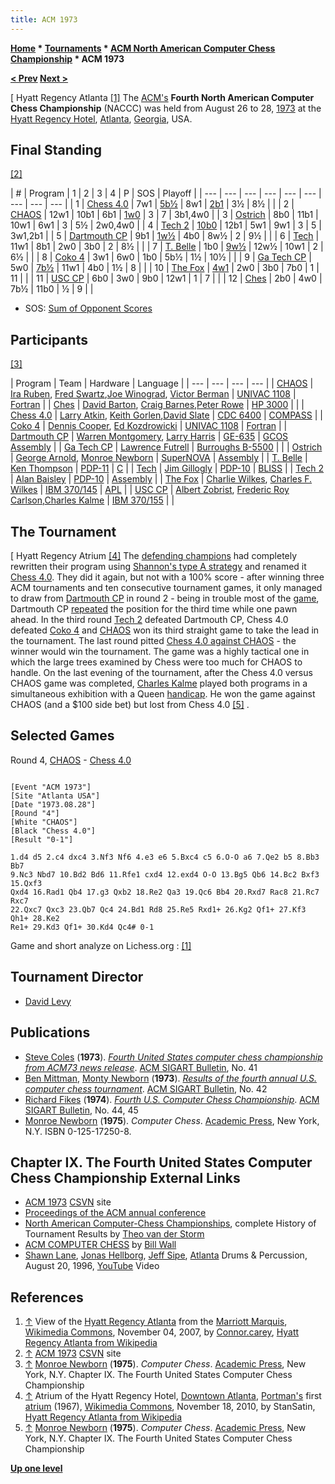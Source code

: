 ```yaml
---
title: ACM 1973
---
```

**[Home](Home "Home") * [Tournaments](Tournaments_and_Matches "Tournaments and Matches") * [ACM North American Computer Chess Championship](ACM_North_American_Computer_Chess_Championship "ACM North American Computer Chess Championship") * ACM 1973**

**[\< Prev](ACM_1972 "ACM 1972") [Next >](ACM_1974 "ACM 1974")**

\[ Hyatt Regency Atlanta <a id="cite-note-1" href="#cite-ref-1">[1]</a>
The [ACM's](ACM "ACM") **Fourth North American Computer Chess Championship** (NACCC) was held from August 26 to 28, [1973](Timeline#1973 "Timeline") at the [Hyatt Regency Hotel](https://en.wikipedia.org/wiki/Hyatt_Regency_Atlanta), [Atlanta](https://en.wikipedia.org/wiki/Atlanta%2C_Georgia), [Georgia](https://en.wikipedia.org/wiki/Georgia_%28U.S._state%29), USA.

## Final Standing

<a id="cite-note-2" href="#cite-ref-2">[2]</a>

|  #
|  Program
|  1
|  2
|  3
|  4
|  P
|  SOS
|  Playoff
|
| --- | --- | --- | --- | --- | --- | --- | --- | --- |
|  1
| [Chess 4.0](</Chess_(Program)> "Chess (Program)") |  7w1
| [5b½](Dartmouth_CP#ChallengingChess "Dartmouth CP") |  8w1
| [2b1](#r4) |  3½
|  8½
|  |
|  2
| [CHAOS](CHAOS "CHAOS") |  12w1
|  10b1
|  6b1
| [1w0](#r4) |  3
|  7
|  3b1,4w0
|
|  3
| [Ostrich](Ostrich "Ostrich") |  8b0
|  11b1
|  10w1
|  6w1
|  3
|  5½
|  2w0,4w0
|
|  4
| [Tech 2](Tech#Tech2 "Tech") | [10b0](The_Fox#TheFoxTech2 "The Fox") |  12b1
|  5w1
|  9w1
|  3
|  5
|  3w1,2b1
|
|  5
| [Dartmouth CP](Dartmouth_CP "Dartmouth CP") |  9b1
| [1w½](Dartmouth_CP#ChallengingChess "Dartmouth CP") |  4b0
|  8w½
|  2
|  9½
|  |
|  6
| [Tech](Tech "Tech") |  11w1
|  8b1
|  2w0
|  3b0
|  2
|  8½
|  |
|  7
| [T. Belle](Belle "Belle") |  1b0
| [9w½](Ga_Tech_CP#R2 "Ga Tech CP") |  12w½
|  10w1
|  2
|  6½
|  |
|  8
| [Coko 4](Coko "Coko") |  3w1
|  6w0
|  1b0
|  5b½
|  1½
|  10½
|  |
|  9
| [Ga Tech CP](Ga_Tech_CP "Ga Tech CP") |  5w0
| [7b½](Ga_Tech_CP#R2 "Ga Tech CP") |  11w1
|  4b0
|  1½
|  8
|  |
|  10
| [The Fox](The_Fox "The Fox") | [4w1](The_Fox#TheFoxTech2 "The Fox") |  2w0
|  3b0
|  7b0
|  1
|  11
|  |
|  11
| [USC CP](USC_CP "USC CP") |  6b0
|  3w0
|  9b0
|  12w1
|  1
|  7
|  |
|  12
| [Ches](Ches "Ches") |  2b0
|  4w0
|  7b½
|  11b0
|  ½
|  9
|  |

- SOS: [Sum of Opponent Scores](https://en.wikipedia.org/wiki/Buchholz_system)

## Participants

<a id="cite-note-3" href="#cite-ref-3">[3]</a>

|  Program
|  Team
|  Hardware
|  Language
|
| --- | --- | --- | --- |
| [CHAOS](CHAOS "CHAOS") | [Ira Ruben](Ira_Ruben "Ira Ruben"), [Fred Swartz](Fred_Swartz "Fred Swartz"),[Joe Winograd](Joe_Winograd "Joe Winograd"), [Victor Berman](Victor_Berman "Victor Berman") | [UNIVAC 1108](UNIVAC_1100 "UNIVAC 1100") | [Fortran](Fortran "Fortran") |
| [Ches](Ches "Ches") | [David Barton](index.php?title=David_Barton&action=edit&redlink=1 "David Barton (page does not exist)"), [Craig Barnes](Craig_Barnes "Craig Barnes"),[Peter Rowe](index.php?title=Peter_Rowe&action=edit&redlink=1 "Peter Rowe (page does not exist)") | [HP 3000](index.php?title=HP_3000&action=edit&redlink=1 "HP 3000 (page does not exist)") |  |
| [Chess 4.0](</Chess_(Program)> "Chess (Program)") | [Larry Atkin](Larry_Atkin "Larry Atkin"), [Keith Gorlen](Keith_Gorlen "Keith Gorlen"),[David Slate](David_Slate "David Slate") | [CDC 6400](CDC_6600 "CDC 6600") | [COMPASS](Assembly "Assembly") |
| [Coko 4](Coko "Coko") | [Dennis Cooper](Dennis_Cooper "Dennis Cooper"), [Ed Kozdrowicki](Ed_Kozdrowicki "Ed Kozdrowicki") | [UNIVAC 1108](UNIVAC_1100 "UNIVAC 1100") | [Fortran](Fortran "Fortran") |
| [Dartmouth CP](Dartmouth_CP "Dartmouth CP") | [Warren Montgomery](Warren_Montgomery "Warren Montgomery"), [Larry Harris](Larry_Harris "Larry Harris") | [GE-635](Honeywell_6000 "Honeywell 6000") | [GCOS](https://en.wikipedia.org/wiki/General_Comprehensive_Operating_System) [Assembly](Assembly "Assembly") |
| [Ga Tech CP](Ga_Tech_CP "Ga Tech CP") | [Lawrence Futrell](Lawrence_Futrell "Lawrence Futrell") | [Burroughs B-5500](Burroughs_B-5500 "Burroughs B-5500") |  |
| [Ostrich](Ostrich "Ostrich") | [George Arnold](George_Arnold "George Arnold"), [Monroe Newborn](Monroe_Newborn "Monroe Newborn") | [SuperNOVA](Nova#SuperNOVA "Nova") | [Assembly](Assembly "Assembly") |
| [T. Belle](Belle "Belle") | [Ken Thompson](Ken_Thompson "Ken Thompson") | [PDP-11](PDP-11 "PDP-11") | [C](C "C") |
| [Tech](Tech "Tech") | [Jim Gillogly](James_Gillogly "James Gillogly") | [PDP-10](PDP-10 "PDP-10") | [BLISS](https://en.wikipedia.org/wiki/BLISS) |
| [Tech 2](Tech#Tech2 "Tech") | [Alan Baisley](Alan_Baisley "Alan Baisley") | [PDP-10](PDP-10 "PDP-10") | [Assembly](Assembly "Assembly") |
| [The Fox](The_Fox "The Fox") | [Charlie Wilkes](Charlie_Wilkes "Charlie Wilkes"), [Charles F. Wilkes](Charles_F._Wilkes "Charles F. Wilkes") | [IBM 370/145](IBM_370 "IBM 370") | [APL](index.php?title=APL&action=edit&redlink=1 "APL (page does not exist)") |
| [USC CP](USC_CP "USC CP") | [Albert Zobrist](Albert_Zobrist "Albert Zobrist"), [Frederic Roy Carlson](Frederic_Roy_Carlson "Frederic Roy Carlson"),[Charles Kalme](Charles_Kalme "Charles Kalme") | [IBM 370/155](IBM_370 "IBM 370") |  |

## The Tournament

\[ Hyatt Regency Atrium <a id="cite-note-4" href="#cite-ref-4">[4]</a>
The [defending champions](ACM_1972 "ACM 1972") had completely rewritten their program using [Shannon's type A strategy](Type_A_Strategy "Type A Strategy") and renamed it [Chess 4.0](</Chess_(Program)> "Chess (Program)"). They did it again, but not with a 100% score - after winning three ACM tournaments and ten consecutive tournament games, it only managed to draw from [Dartmouth CP](Dartmouth_CP "Dartmouth CP") in round 2 - being in trouble most of the [game](Dartmouth_CP#ChallengingChess "Dartmouth CP"), Dartmouth CP [repeated](Repetitions "Repetitions") the position for the third time while one pawn ahead. In the third round [Tech 2](Tech#Tech2 "Tech") defeated Dartmouth CP, Chess 4.0 defeated [Coko 4](Coko "Coko") and [CHAOS](CHAOS "CHAOS") won its third straight game to take the lead in the tournament. The last round pitted [Chess 4.0 against CHAOS](#r4) - the winner would win the tournament. The game was a highly tactical one in which the large trees examined by Chess were too much for CHAOS to handle. On the last evening of the tournament, after the Chess 4.0 versus CHAOS game was completed, [Charles Kalme](Charles_Kalme "Charles Kalme") played both programs in a simultaneous exhibition with a Queen [handicap](https://en.wikipedia.org/wiki/Chess_handicap). He won the game against CHAOS (and a $100 side bet) but lost from Chess 4.0 <a id="cite-note-5" href="#cite-ref-5">[5]</a> .

## Selected Games

Round 4, [CHAOS](CHAOS "CHAOS") - [Chess 4.0](</Chess_(Program)> "Chess (Program)")

```

[Event "ACM 1973"]
[Site "Atlanta USA"]
[Date "1973.08.28"]
[Round "4"]
[White "CHAOS"]
[Black "Chess 4.0"]
[Result "0-1"]

1.d4 d5 2.c4 dxc4 3.Nf3 Nf6 4.e3 e6 5.Bxc4 c5 6.O-O a6 7.Qe2 b5 8.Bb3 Bb7
9.Nc3 Nbd7 10.Bd2 Bd6 11.Rfe1 cxd4 12.exd4 O-O 13.Bg5 Qb6 14.Bc2 Bxf3 15.Qxf3
Qxd4 16.Rad1 Qb4 17.g3 Qxb2 18.Re2 Qa3 19.Qc6 Bb4 20.Rxd7 Rac8 21.Rc7 Rxc7
22.Qxc7 Qxc3 23.Qb7 Qc4 24.Bd1 Rd8 25.Re5 Rxd1+ 26.Kg2 Qf1+ 27.Kf3 Qh1+ 28.Ke2
Re1+ 29.Kd3 Qf1+ 30.Kd4 Qc4# 0-1

```

Game and short analyze on Lichess.org : [[1]](https://en.lichess.org/kVgFAOTq)

## Tournament Director

- [David Levy](David_Levy "David Levy")

## Publications

- [Steve Coles](L._Stephen_Coles "L. Stephen Coles") (**1973**). *[Fourth United States computer chess championship from ACM73 news release](http://dl.acm.org/citation.cfm?id=1045171.1045175)*. [ACM SIGART Bulletin](ACM#SIG "ACM"), No. 41
- [Ben Mittman](Ben_Mittman "Ben Mittman"), [Monty Newborn](Monroe_Newborn "Monroe Newborn") (**1973**). *[Results of the fourth annual U.S. computer chess tournament](http://dl.acm.org/citation.cfm?id=1045181)*. [ACM SIGART Bulletin](ACM#SIG "ACM"), No. 42
- [Richard Fikes](Richard_Fikes "Richard Fikes") (**1974**). *[Fourth U.S. Computer Chess Championship](http://dl.acm.org/citation.cfm?id=1045183.1045188&coll=DL&dl=GUIDE&CFID=100074742&CFTOKEN=36442119)*. [ACM SIGART Bulletin](ACM#SIG "ACM"), No. 44, 45
- [Monroe Newborn](Monroe_Newborn "Monroe Newborn") (**1975**). *Computer Chess*. [Academic Press](https://en.wikipedia.org/wiki/Academic_Press), New York, N.Y. ISBN 0-125-17250-8.

## Chapter IX. The Fourth United States Computer Chess Championship External Links

- [ACM 1973](http://www.csvn.nl/index.php/historie/computer-computer/86-acm-1973) [CSVN](CSVN "CSVN") site
- [Proceedings of the ACM annual conference](http://portal.acm.org/toc.cfm?id=800192&coll=GUIDE&dl=GUIDE&type=proceeding&idx=SERIES324&part=series&WantType=Proceedings&title=ACM%2FCSC-ER&CFID=87593177&CFTOKEN=36310741)
- [North American Computer-Chess Championships](http://old.csvn.nl/ncc_hist.html), complete History of Tournament Results by [Theo van der Storm](Theo_van_der_Storm "Theo van der Storm")
- [ACM COMPUTER CHESS](http://ed-thelen.org/comp-hist/ACM-ComputerChessWall.html) by [Bill Wall](index.php?title=Bill_Wall&action=edit&redlink=1 "Bill Wall (page does not exist)")
- [Shawn Lane](Category:Shawn_Lane "Category:Shawn Lane"), [Jonas Hellborg](Category:Jonas_Hellborg "Category:Jonas Hellborg"), [Jeff Sipe](Category:Jeff_Sipe "Category:Jeff Sipe"), [Atlanta](https://en.wikipedia.org/wiki/Atlanta) Drums & Percussion, August 20, 1996, [YouTube](https://en.wikipedia.org/wiki/YouTube) Video

## References

1. <a id="cite-ref-1" href="#cite-note-1">↑</a> View of the [Hyatt Regency Atlanta](https://en.wikipedia.org/wiki/Hyatt_Regency_Atlanta) from the [Marriott Marquis](https://en.wikipedia.org/wiki/Atlanta_Marriott_Marquis), [Wikimedia Commons](https://en.wikipedia.org/wiki/Wikimedia_Commons), November 04, 2007, by [Connor.carey](https://en.wikipedia.org/wiki/User:Connor.carey), [Hyatt Regency Atlanta from Wikipedia](https://en.wikipedia.org/wiki/Hyatt_Regency_Atlanta)
1. <a id="cite-ref-2" href="#cite-note-2">↑</a> [ACM 1973](http://www.csvn.nl/index.php/historie/computer-computer/86-acm-1973) [CSVN](CSVN "CSVN") site
1. <a id="cite-ref-3" href="#cite-note-3">↑</a> [Monroe Newborn](Monroe_Newborn "Monroe Newborn") (**1975**). *Computer Chess*. [Academic Press](https://en.wikipedia.org/wiki/Academic_Press), New York, N.Y. Chapter IX. The Fourth United States Computer Chess Championship
1. <a id="cite-ref-4" href="#cite-note-4">↑</a> Atrium of the Hyatt Regency Hotel, [Downtown Atlanta](https://en.wikipedia.org/wiki/Downtown_Atlanta), [Portman's](Category:John_Portman "Category:John Portman") first [atrium](https://en.wikipedia.org/wiki/Atrium_%28architecture%29) (1967), [Wikimedia Commons](https://en.wikipedia.org/wiki/Wikimedia_Commons), November 18, 2010, by StanSatin, [Hyatt Regency Atlanta from Wikipedia](https://en.wikipedia.org/wiki/Hyatt_Regency_Atlanta)
1. <a id="cite-ref-5" href="#cite-note-5">↑</a> [Monroe Newborn](Monroe_Newborn "Monroe Newborn") (**1975**). *Computer Chess*. [Academic Press](https://en.wikipedia.org/wiki/Academic_Press), New York, N.Y. Chapter IX. The Fourth United States Computer Chess Championship

**[Up one level](ACM_North_American_Computer_Chess_Championship "ACM North American Computer Chess Championship")**

